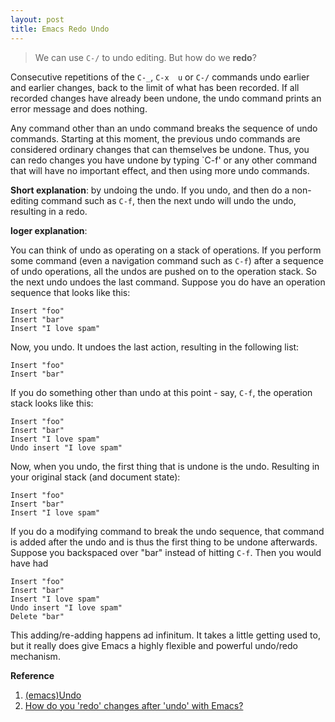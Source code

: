 ```yaml
---
layout: post
title: Emacs Redo Undo
---
```


>We can use `C-/` to undo editing. But how do we **redo**?

   Consecutive repetitions  of the  `C-_`, `C-x  u` or  `C-/` commands undo earlier and  earlier changes, back to the limit  of what has been recorded.  If all recorded changes  have already been undone, the undo command prints an error message and does nothing.

   Any command other than an undo  command breaks the sequence of undo commands.  Starting  at this  moment, the  previous undo  commands are considered ordinary changes that can  themselves be undone.  Thus, you can redo changes you have undone  by typing `C-f' or any other command that will have no important effect, and then using more undo commands.

   **Short explanation**: by undoing the undo. If you undo, and then do a non-editing command such as `C-f`, then the next undo will undo the undo, resulting in a redo.

   **loger explanation**:

You can think of undo as operating on a stack of operations. If you perform some command (even a navigation command such as `C-f`) after a sequence of undo operations, all the undos are pushed on to the operation stack. So the next undo undoes the last command. Suppose you do have an operation sequence that looks like this:

    Insert "foo"
    Insert "bar"
    Insert "I love spam"

Now, you undo. It undoes the last action, resulting in the following list:

    Insert "foo"
    Insert "bar"

If you do something other than undo at this point - say, `C-f`, the operation stack looks like this:

    Insert "foo"
    Insert "bar"
    Insert "I love spam"
    Undo insert "I love spam"

Now, when you undo, the first thing that is undone is the undo. Resulting in your original stack (and document state):

    Insert "foo"
    Insert "bar"
    Insert "I love spam"

If you do a modifying command to break the undo sequence, that command is added after the undo and is thus the first thing to be undone afterwards. Suppose you backspaced over "bar" instead of hitting `C-f`. Then you would have had

    Insert "foo"
    Insert "bar"
    Insert "I love spam"
    Undo insert "I love spam"
    Delete "bar"

This adding/re-adding happens ad infinitum. It takes a little getting used to, but it really does give Emacs a highly flexible and powerful undo/redo mechanism.

**Reference**

1. [(emacs)Undo](http://www.cs.cmu.edu/cgi-bin/info2www?%28emacs%29Undo)
2. [How do you 'redo' changes after 'undo' with Emacs?](http://stackoverflow.com/questions/3527142/how-do-you-redo-changes-after-undo-with-emacs)
